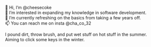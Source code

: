 👋 Hi, I’m @cheesecoke </br>
👀 I’m interested in expanding my knowledge in software development.</br>
🌱 I’m currently refreshing on the basics from taking a few years off.</br>
📫 You can reach me on insta @cha_co_32</br>

I pound dirt, throw brush, and put wet stuff on hot stuff in the summer. Aiming to click some keys in the winter.


